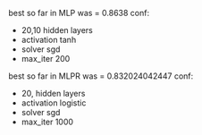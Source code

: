 best so far in MLP was = 0.8638
conf:
  - 20,10 hidden layers
  - activation tanh
  - solver sgd
  - max_iter 200

best so far in MLPR was = 0.832024042447
conf:
  - 20, hidden layers
  - activation logistic
  - solver sgd  
  - max_iter 1000
